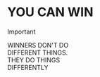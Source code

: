 # YOU CAN WIN
>[!IMPORTANT]
> WINNERS DON'T DO  <br>
>   DIFFERENT THINGS. <br>
> THEY DO THINGS <br>
>    DIFFERENTLY